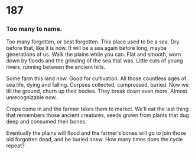 # 187

### Too many to name.

Too many forgotten, or best forgotten. This place used to be a sea. Dry before that, like it is now. It will be a sea again before long, maybe generations of us. Walk the plains while you can. Flat and smooth, worn down by floods and the grinding of the sea that was. Little cuts of young rivers, running between the ancient hills. 

Some farm this land now. Good for cultivation. All those countless ages of sea life, dying and falling. Corpses collected, compressed, buried. Now we till the ground, churn up their bodies. They break down even more. Almost unrecognizable now.

Crops come in and the farmer takes them to market. We’ll eat the last thing that remembers those ancient creatures, seeds grown from plants that dug deep and consumed their bones.

Eventually the plains will flood and the farmer’s bones will go to join those old forgotten dead, and be buried anew. How many times does the cycle repeat? 